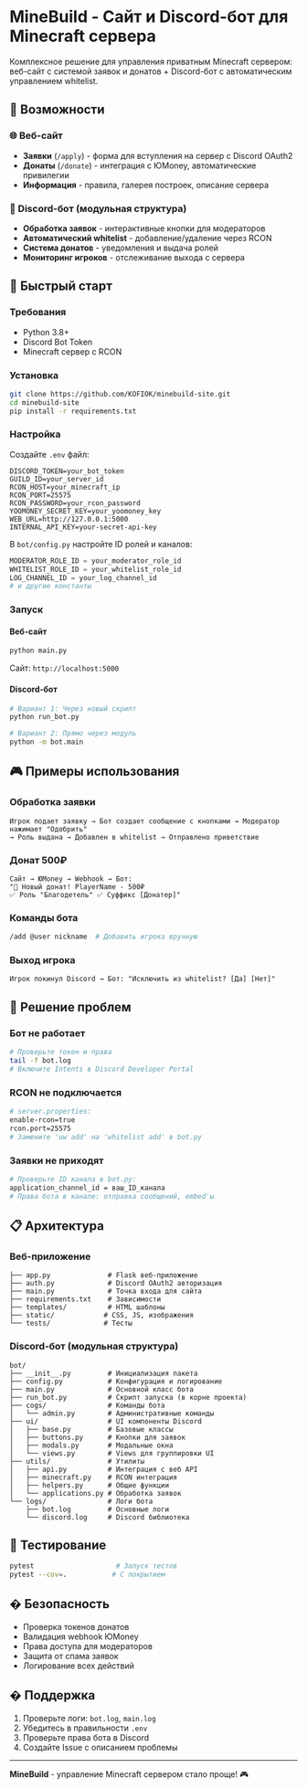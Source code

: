 # MineBuild - Сайт и Discord-бот для Minecraft сервера

Комплексное решение для управления приватным Minecraft сервером: веб-сайт с системой заявок и донатов + Discord-бот с автоматическим управлением whitelist.

## 🎯 Возможности

### 🌐 Веб-сайт
- **Заявки** (`/apply`) - форма для вступления на сервер с Discord OAuth2
- **Донаты** (`/donate`) - интеграция с ЮMoney, автоматические привилегии
- **Информация** - правила, галерея построек, описание сервера

### 🤖 Discord-бот (модульная структура)
- **Обработка заявок** - интерактивные кнопки для модераторов
- **Автоматический whitelist** - добавление/удаление через RCON
- **Система донатов** - уведомления и выдача ролей
- **Мониторинг игроков** - отслеживание выхода с сервера

## 🚀 Быстрый старт

### Требования
- Python 3.8+
- Discord Bot Token
- Minecraft сервер с RCON

### Установка
```bash
git clone https://github.com/KOFIOK/minebuild-site.git
cd minebuild-site
pip install -r requirements.txt
```

### Настройка
Создайте `.env` файл:
```env
DISCORD_TOKEN=your_bot_token
GUILD_ID=your_server_id
RCON_HOST=your_minecraft_ip
RCON_PORT=25575
RCON_PASSWORD=your_rcon_password
YOOMONEY_SECRET_KEY=your_yoomoney_key
WEB_URL=http://127.0.0.1:5000
INTERNAL_API_KEY=your-secret-api-key
```

В `bot/config.py` настройте ID ролей и каналов:
```python
MODERATOR_ROLE_ID = your_moderator_role_id
WHITELIST_ROLE_ID = your_whitelist_role_id
LOG_CHANNEL_ID = your_log_channel_id
# и другие константы
```

### Запуск

#### Веб-сайт
```bash
python main.py
```
Сайт: `http://localhost:5000`

#### Discord-бот
```bash
# Вариант 1: Через новый скрипт
python run_bot.py

# Вариант 2: Прямо через модуль
python -m bot.main
```

## 🎮 Примеры использования

### Обработка заявки
```
Игрок подает заявку → Бот создает сообщение с кнопками → Модератор нажимает "Одобрить"
→ Роль выдана → Добавлен в whitelist → Отправлено приветствие
```

### Донат 500₽
```
Сайт → ЮMoney → Webhook → Бот:
"🎉 Новый донат! PlayerName - 500₽
✅ Роль "Благодетель" ✅ Суффикс [Донатер]"
```

### Команды бота
```bash
/add @user nickname  # Добавить игрока вручную
```

### Выход игрока
```
Игрок покинул Discord → Бот: "Исключить из whitelist? [Да] [Нет]"
```

## 🐛 Решение проблем

### Бот не работает
```bash
# Проверьте токен и права
tail -f bot.log
# Включите Intents в Discord Developer Portal
```

### RCON не подключается
```bash
# server.properties:
enable-rcon=true
rcon.port=25575
# Замените 'uw add' на 'whitelist add' в bot.py
```

### Заявки не приходят
```bash
# Проверьте ID канала в bot.py:
application_channel_id = ваш_ID_канала
# Права бота в канале: отправка сообщений, embed'ы
```

## 📋 Архитектура

### Веб-приложение
```
├── app.py              # Flask веб-приложение
├── auth.py             # Discord OAuth2 авторизация
├── main.py             # Точка входа для сайта
├── requirements.txt    # Зависимости
├── templates/          # HTML шаблоны
├── static/            # CSS, JS, изображения
└── tests/             # Тесты
```

### Discord-бот (модульная структура)
```
bot/
├── __init__.py         # Инициализация пакета
├── config.py           # Конфигурация и логирование  
├── main.py             # Основной класс бота
├── run_bot.py          # Скрипт запуска (в корне проекта)
├── cogs/               # Команды бота
│   └── admin.py        # Административные команды
├── ui/                 # UI компоненты Discord
│   ├── base.py         # Базовые классы
│   ├── buttons.py      # Кнопки для заявок
│   ├── modals.py       # Модальные окна
│   └── views.py        # Views для группировки UI
├── utils/              # Утилиты
│   ├── api.py          # Интеграция с веб API
│   ├── minecraft.py    # RCON интеграция
│   ├── helpers.py      # Общие функции
│   └── applications.py # Обработка заявок
└── logs/               # Логи бота
    ├── bot.log         # Основные логи
    └── discord.log     # Discord библиотека
```

## 🧪 Тестирование
```bash
pytest                    # Запуск тестов
pytest --cov=.           # С покрытием
```

## �️ Безопасность
- Проверка токенов донатов
- Валидация webhook ЮMoney
- Права доступа для модераторов
- Защита от спама заявок
- Логирование всех действий

## � Поддержка
1. Проверьте логи: `bot.log`, `main.log`
2. Убедитесь в правильности `.env`
3. Проверьте права бота в Discord
4. Создайте Issue с описанием проблемы

---
**MineBuild** - управление Minecraft сервером стало проще! 🎮
